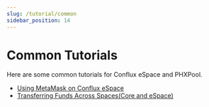 ```yaml
---
slug: /tutorial/common
sidebar_position: 14
---
```


# Common Tutorials

Here are some common tutorials for Conflux eSpace and PHXPool.

* [Using MetaMask on Conflux eSpace](https://doc.confluxnetwork.org/docs/espace/learn/tutorials/user_metamask_interact_evmspace)
* [Transferring Funds Across Spaces(Core and eSpace)](https://doc.confluxnetwork.org/docs/espace/learn/tutorials/transfer-funds-across-spaces)